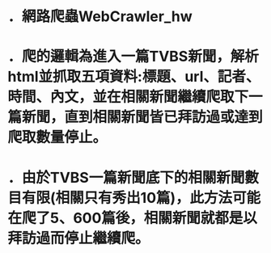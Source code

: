 # ．網路爬蟲WebCrawler_hw
# ．爬的邏輯為進入一篇TVBS新聞，解析html並抓取五項資料:標題、url、記者、時間、內文，並在相關新聞繼續爬取下一篇新聞，直到相關新聞皆已拜訪過或達到爬取數量停止。
# ．由於TVBS一篇新聞底下的相關新聞數目有限(相關只有秀出10篇)，此方法可能在爬了5、600篇後，相關新聞就都是以拜訪過而停止繼續爬。
